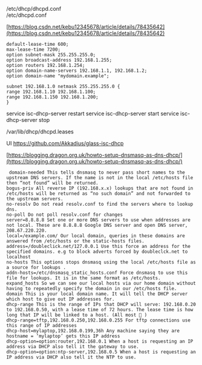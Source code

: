  /etc/dhcp/dhcpd.conf  
 /etc/dhcpd.conf
 
 [https://blog.csdn.net/kebu12345678/article/details/78435642](https://blog.csdn.net/kebu12345678/article/details/78435642)

```
default-lease-time 600;
max-lease-time 7200;
option subnet-mask 255.255.255.0;
option broadcast-address 192.168.1.255;
option routers 192.168.1.254;
option domain-name-servers 192.168.1.1, 192.168.1.2;
option domain-name "mydomain.example";

subnet 192.168.1.0 netmask 255.255.255.0 {
range 192.168.1.10 192.168.1.100;
range 192.168.1.150 192.168.1.200;
} 
```



service isc-dhcp-server restart
service isc-dhcp-server start
service isc-dhcp-server stop 



/var/lib/dhcp/dhcpd.leases


UI
https://github.com/Akkadius/glass-isc-dhcp

[https://blogging.dragon.org.uk/howto-setup-dnsmasq-as-dns-dhcp/](https://blogging.dragon.org.uk/howto-setup-dnsmasq-as-dns-dhcp/)

```
 domain-needed This tells dnsmasq to never pass short names to the upstream DNS servers. If the name is not in the local /etc/hosts file then “not found” will be returned.
bogus-priv All reverse IP (192.168.x.x) lookups that are not found in /etc/hosts will be returned as “no such domain” and not forwarded to the upstream servers.
no-resolv Do not read resolv.conf to find the servers where to lookup dns.
no-poll Do not poll resolv.conf for changes
server=8.8.8.8 Set one or more DNS servers to use when addresses are not local. These are 8.8.8.8 Google DNS server and open DNS server, 208.67.220.220.
local=/example.com/ Our local domain, queries in these domains are answered from /etc/hosts or the static-hosts files.
address=/doubleclick.net/127.0.0.1 Use this force an address for the specified domains. e.g to block adverts forced by doubleclck.net to localhost
no-hosts This options stops dnsmasq using the local /etc/hosts file as a source for lookups .
addn-hosts=/etc/dnsmasq_static_hosts.conf Force dnsmasq to use this file for lookups. It is in the same format as /etc/hosts.
expand_hosts So we can see our local hosts via our home domain without having to repeatedly specify the domain in our /etc/hosts file.
domain This is your local domain name. It will tell the DHCP server which host to give out IP addresses for.
dhcp-range This is the range of IPs that DHCP will serve: 192.168.0.20 to 192.168.0.50, with a lease time of 72 hours. The lease time is how long that IP will be linked to a host. (All most 🙂 )
dhcp-range=tftp,192.168.0.250,192.168.0.255 For tftp connections use this range of IP addresses
dhcp-host=mylaptop,192.168.0.199,36h Any machine saying they are hostname = ‘mylaptop’ gets this IP address
dhcp-option=option:router,192.168.0.1 When a host is requesting an IP address via DHCP also tell it the gateway to use.
dhcp-option=option:ntp-server,192.168.0.5 When a host is requesting an IP address via DHCP also tell it the NTP to use. 
```
